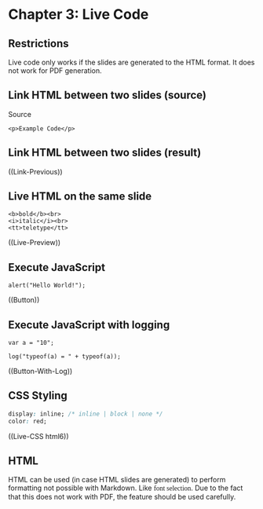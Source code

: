 # Chapter 3: Live Code

## Restrictions

Live code only works if the slides are generated to the HTML format. It does not work for PDF generation.


## Link HTML between two slides (source)
  
Source

    <p>Example Code</p>


## Link HTML between two slides (result)

((Link-Previous))


## Live HTML on the same slide

    <b>bold</b><br>
    <i>italic</i><br>
    <tt>teletype</tt>

((Live-Preview))


## Execute JavaScript

    alert("Hello World!");
 
((Button))


## Execute JavaScript with logging

    var a = "10";
    
    log("typeof(a) = " + typeof(a)); 

((Button-With-Log))


## CSS Styling

<script>
var html6 = '<html><head><style>h1, p, q, em { font-size: 20pt; font-family: Helvetica, Arial, Sans-Serif };</style></head><body><p>Lorem ipsum dolor sit amet, consectetuer adipiscing elit. <span style="!!STYLE!!">Aenean commodo ligula eget dolor. Aenean massa.</span> Cum sociis natoque penatibus et magnis dis parturient montes, nascetur ridiculus mus.Donec quam felis, ultricies nec, pellentesque eu, pretium quis, sem. Nulla consequat massa quis enim.</p></body></html>';
</script>

```css
display: inline; /* inline | block | none */
color: red;
```

((Live-CSS html6))


## HTML

HTML can be used (in case HTML slides are generated) to perform formatting not possible with Markdown. Like <span style='font-family: serif'>font selection</span>. Due to the fact that this does not work with PDF, the feature should be used carefully.

